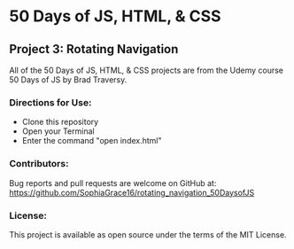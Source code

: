 # 50 Days of JS, HTML, & CSS 
## Project 3: Rotating Navigation

All of the 50 Days of JS, HTML, & CSS projects are from the Udemy course 50 Days of JS by Brad Traversy.

### Directions for Use:

* Clone this repository
* Open your Terminal
* Enter the command "open index.html"

### Contributors:

Bug reports and pull requests are welcome on GitHub at:
https://github.com/SophiaGrace16/rotating_navigation_50DaysofJS

### License:

This project is  available as open source under the terms of the MIT License.